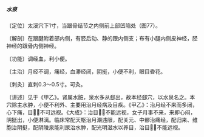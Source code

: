 ##### 水泉

〔定位〕太溪穴下1寸，当跟骨结节之内侧前上部凹陷处（图77）。

〔解剖〕在跟腱附着部内侧，有胫后动、静的跟内侧支；布有小腿内侧皮神经，胫神经的跟骨内侧神经。

〔功能〕调经血，利小便。

〔主治〕月经不调，痛经，血滞经闭，阴挺，小便不利，眼目昏花。

〔刺灸〕直刺0.3〜0.5寸。可灸。

〔讲述〕见于《甲乙》。肾属水脏，泉水多从郄出，故本经郄穴，以水泉名之。本穴除主水肿，小便不利外、主要用治月经病及目疾。《甲乙》：治月经不来而多闭，心下痛，目𥆨𥆨不可远视。《大成》：治目𥆨𥆨不能远视，女子月事不来，来即心闷，阴挺出，小便淋漓。临床常配天枢治月潮违限，配关元、中髎治痛经，配归来、维胞治阴挺，配阴陵泉能利尿治水肿，配光明滋水以养目，治目𥆨𥆨不能远视。
